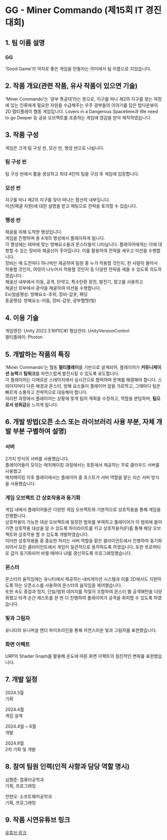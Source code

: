 # GG - Miner Commando (제15회 IT 경진대회)
## 1. 팀 이름 설명
### GG
‘Good Game’의 약자로 좋은 게임을 만들자는 의미에서 팀 이름으로 지었습니다.

## 2. 작품 개요(관련 작품, 유사 작품이 있으면 기술)
‘Miner Commando’는 ‘광부 특공대’라는 뜻으로, 지구를 떠나 제2의 지구를 찾는 여정에 있는 인류에게 필요한 자원을 수급해주는 우주 광부들의 이야기를 담은 탑다운뷰의 2D 멀티플레이 협동 게임입니다. Lovers in a Dangerous Spacetime과 We need to go Deeper 등 공유 오브젝트를 조종하는 게임에 영감을 받아 제작하였습니다.

## 3. 작품 구성
게임은 크게 팀 구성 씬, 모선 씬, 행성 씬으로 나뉩니다.
### 팀 구성 씬
팀 구성 씬에서 룸을 생성하고 최대 4인의 팀을 구성 후 게임에 입장합니다.
### 모선 씬
지구를 떠나 제2의 지구를 찾아 떠나는 함선의 내부입니다.  
미션(채굴 자원)에 대한 설명을 받고 채팅으로 전략을 토의할 수 있습니다.
### 행성 씬
채굴을 위해 도착한 행성입니다.  
게임을 진행하며 총 4개의 행성에서 플레이하게 됩니다.  
각 행성에는 테마에 맞는 방해요소들과 몬스터들이 나타납니다. 플레이어에게는 이에 대항할 수 있는 장비와 채굴선이 주어집니다. 이를 활용하여 전략을 세우고 미션을 수행합니다.  
장비는 매 도전마다 하나씩만 제공하여 팀원 중 누가 착용할 것인지, 한 사람이 몰아서 착용할 것인지, 여럿이 나누어서 착용할 것인지 등 다양한 전략을 세울 수 있도록 의도하였습니다.  
채굴선 내부에서 이동, 공격, 탄약고, 특수탄환 장전, 발전기, 창고를 사용하고  
채굴선 외부에서 광석을 채굴하여 미션을 수행합니다.  
Ex)얼음행성: 방해요소-추위, 장비-갑옷, 패딩  
   동굴행성: 방해요소-어둠, 장비-갑옷, 광부헬멧(빛)

## 4. 이용 기술
게임엔진: Unity 2022.3.16f1(C#)
형상관리: UnityVersionControl  
멀티플레이: Photon

## 5. 개발하는 작품의 특징
‘Miner Commando’는 협동 **멀티플레이**를 기반으로 설계되어, 플레이어가 **커뮤니케이션 능력**과 **팀워크**를 자연스럽게 발전시킬 수 있도록 유도합니다.  
각 플레이어는 다채로운 스테이지에서 실시간으로 협력하며 문제를 해결해야 합니다. 스테이지마다 다른 배경과 몬스터, 방해 요소들이 플레이어 앞을 가로막고, 그때마다 팀은 빠르게 소통하고 전략적으로 대응해야 합니다.  
이러한 과정에서 플레이어는 상황에 맞게 팀의 계획을 수정하고, 역할을 분담하며, **팀으로서 성취감**을 느끼게 됩니다.

## 6. 개발 방법(오픈 소스 또는 라이브러리 사용 부분, 자체 개발 부분 구별하여 설명)
### 서버
2가지 방식의 서버를 사용했습니다.  
플레이어들이 모이는 매치메이킹 과정에서는 포톤에서 제공하는 무료 클라우드 서버를 사용했고  
매치메이킹 이후 플레이에서는 플레이어 중 호스트가 서버 역할을 맡는 리슨 서버 방식을 사용했습니다.
### 게임 오브젝트 간 상호작용과 동기화
게임 내에서 플레이어들은 다양한 게임 오브젝트와 기본적으로 상호작용을 통해 게임을 진행합니다.  
상호작용이 가능한 대상 오브젝트에 일정한 범위를 부여하고 플레이어가 이 범위에 들어가면 상호작용 대상을 알 수 있도록 하이라이트를 키고 상호작용키(F)를 통해 해당 오브젝트와 상호작용 할 수 있도록 개발하였습니다.  
이러한 상호작용들 중 중요한 처리는 서버 역할을 맡은 클라이언트에서 진행하여 동기화 되어서 모든 클라이언트에서 게임이 일관적으로 동작하도록 하였습니다. 또한 프로퍼티로 값이 동기화되어 바뀔 때마다 UI를 갱신하도록 프로그래밍했습니다.  
### 몬스터
몬스터의 움직임에는 유니티에서 제공하는 내비게이션 시스템과 이를 2D에서도 지원하도록 하는 오픈소스를 사용하여 몬스터의 움직임을 제어했습니다.  
또한 속도 증감과 정지, 단일/범위 데미지를 적절히 조합하여 몬스터 별 공격패턴을 다양화했고 타격 순간 캐스트를 한 번 더 진행하여 플레이어가 공격을 회피할 수 있도록 하였습니다. 
### 빛과 그림자
유니티의 유니버설 렌더 파이프라인을 통해 자연스러운 빛과 그림자를 표현했습니다.
### 화면 이펙트
URP의 Shader Graph를 활용해 온도에 따른 화면 이펙트의 점진적인 변화를 표현했습니다.

## 7. 개발 일정
2024.3월  
기획  

2024.4월  
게임 설계  

2024.4월 ~ 6월  
개발  

2024.9월  
2차 기획 및 개발

## 8. 참여 팀원 인력(인적 사항과 담당 역할 명시)
심형준: 컴퓨터공학과   
기획, 프로그래밍  

전현오: 소프트웨어공학과  
기획, 프로그래밍

## 9. 작품 시연유튜브 링크
[유튜브 링크](https://youtu.be/Kly7gh-5nWU?si=2j7aU4LImVLT0aMs)
